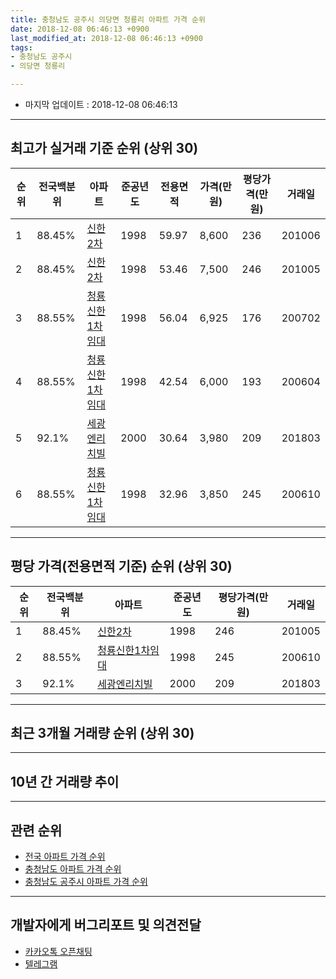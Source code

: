 ```yaml
---
title: 충청남도 공주시 의당면 청룡리 아파트 가격 순위
date: 2018-12-08 06:46:13 +0900
last_modified_at: 2018-12-08 06:46:13 +0900
tags:
- 충청남도 공주시
- 의당면 청룡리

---
```


* 마지막 업데이트 : 2018-12-08 06:46:13

---

## 최고가 실거래 기준 순위 (상위 30)


|순위|전국백분위|아파트|준공년도|전용면적|가격(만원)|평당가격(만원)|거래일|
|---|---|---|---|---|---|---|---|
|1|88.45%|[신한2차](https://search.naver.com/search.naver?query=%EC%B6%A9%EC%B2%AD%EB%82%A8%EB%8F%84+%EA%B3%B5%EC%A3%BC%EC%8B%9C+%EC%9D%98%EB%8B%B9%EB%A9%B4+%EC%B2%AD%EB%A3%A1%EB%A6%AC+%EC%8B%A0%ED%95%9C2%EC%B0%A8)|1998|59.97|8,600|236|201006|
|2|88.45%|[신한2차](https://search.naver.com/search.naver?query=%EC%B6%A9%EC%B2%AD%EB%82%A8%EB%8F%84+%EA%B3%B5%EC%A3%BC%EC%8B%9C+%EC%9D%98%EB%8B%B9%EB%A9%B4+%EC%B2%AD%EB%A3%A1%EB%A6%AC+%EC%8B%A0%ED%95%9C2%EC%B0%A8)|1998|53.46|7,500|246|201005|
|3|88.55%|[청룡신한1차임대](https://search.naver.com/search.naver?query=%EC%B6%A9%EC%B2%AD%EB%82%A8%EB%8F%84+%EA%B3%B5%EC%A3%BC%EC%8B%9C+%EC%9D%98%EB%8B%B9%EB%A9%B4+%EC%B2%AD%EB%A3%A1%EB%A6%AC+%EC%B2%AD%EB%A3%A1%EC%8B%A0%ED%95%9C1%EC%B0%A8%EC%9E%84%EB%8C%80)|1998|56.04|6,925|176|200702|
|4|88.55%|[청룡신한1차임대](https://search.naver.com/search.naver?query=%EC%B6%A9%EC%B2%AD%EB%82%A8%EB%8F%84+%EA%B3%B5%EC%A3%BC%EC%8B%9C+%EC%9D%98%EB%8B%B9%EB%A9%B4+%EC%B2%AD%EB%A3%A1%EB%A6%AC+%EC%B2%AD%EB%A3%A1%EC%8B%A0%ED%95%9C1%EC%B0%A8%EC%9E%84%EB%8C%80)|1998|42.54|6,000|193|200604|
|5|92.1%|[세광엔리치빌](https://search.naver.com/search.naver?query=%EC%B6%A9%EC%B2%AD%EB%82%A8%EB%8F%84+%EA%B3%B5%EC%A3%BC%EC%8B%9C+%EC%9D%98%EB%8B%B9%EB%A9%B4+%EC%B2%AD%EB%A3%A1%EB%A6%AC+%EC%84%B8%EA%B4%91%EC%97%94%EB%A6%AC%EC%B9%98%EB%B9%8C)|2000|30.64|3,980|209|201803|
|6|88.55%|[청룡신한1차임대](https://search.naver.com/search.naver?query=%EC%B6%A9%EC%B2%AD%EB%82%A8%EB%8F%84+%EA%B3%B5%EC%A3%BC%EC%8B%9C+%EC%9D%98%EB%8B%B9%EB%A9%B4+%EC%B2%AD%EB%A3%A1%EB%A6%AC+%EC%B2%AD%EB%A3%A1%EC%8B%A0%ED%95%9C1%EC%B0%A8%EC%9E%84%EB%8C%80)|1998|32.96|3,850|245|200610|


---

## 평당 가격(전용면적 기준) 순위 (상위 30)


|순위|전국백분위|아파트|준공년도|평당가격(만원)|거래일|
|---|---|---|---|---|---|
|1|88.45%|[신한2차](https://search.naver.com/search.naver?query=%EC%B6%A9%EC%B2%AD%EB%82%A8%EB%8F%84+%EA%B3%B5%EC%A3%BC%EC%8B%9C+%EC%9D%98%EB%8B%B9%EB%A9%B4+%EC%B2%AD%EB%A3%A1%EB%A6%AC+%EC%8B%A0%ED%95%9C2%EC%B0%A8)|1998|246|201005|
|2|88.55%|[청룡신한1차임대](https://search.naver.com/search.naver?query=%EC%B6%A9%EC%B2%AD%EB%82%A8%EB%8F%84+%EA%B3%B5%EC%A3%BC%EC%8B%9C+%EC%9D%98%EB%8B%B9%EB%A9%B4+%EC%B2%AD%EB%A3%A1%EB%A6%AC+%EC%B2%AD%EB%A3%A1%EC%8B%A0%ED%95%9C1%EC%B0%A8%EC%9E%84%EB%8C%80)|1998|245|200610|
|3|92.1%|[세광엔리치빌](https://search.naver.com/search.naver?query=%EC%B6%A9%EC%B2%AD%EB%82%A8%EB%8F%84+%EA%B3%B5%EC%A3%BC%EC%8B%9C+%EC%9D%98%EB%8B%B9%EB%A9%B4+%EC%B2%AD%EB%A3%A1%EB%A6%AC+%EC%84%B8%EA%B4%91%EC%97%94%EB%A6%AC%EC%B9%98%EB%B9%8C)|2000|209|201803|


---

## 최근 3개월 거래량 순위 (상위 30)


<div style="width:100%;">
    <canvas id="deal_count_ranking" height="250"></canvas>
</div>


<script>
new Chart(document.getElementById("deal_count_ranking"), {
    type: 'horizontalBar',
    data: {
        labels: ['신한2차', '청룡신한1차임대'],
        datasets: [{
            label: '실거래 수',
            data: [6, 1],
            borderColor: "rgba(255, 0, 128, 1)",
            backgroundColor: "rgba(255, 0, 128, 0.5)",
            fill: false,
        }]
    },
    options: {
        responsive: true,
        title: {
            display: true,
            text: '최근 3개월 거래량 순위'
        },
        tooltips: {
            mode: 'index',
            intersect: false,
            callbacks: {
                title: function(tooltipItems, data) {
                    return "실거래 수:";
                },
                label: function(tooltipItem, data) {
                    return data.labels[tooltipItem.index] + ": " + tooltipItem.xLabel;
                }
            }
        },
        hover: {
            mode: 'nearest',
            intersect: true
        },
        scales: {
            xAxes: [{
                display: true,
                scaleLabel: {
                    display: true,
                    labelString: '실거래 수'
                },
                ticks: {
                    suggestedMin: 0,
                }
            }],
            yAxes: [{
                display: true,
                ticks: {
                    autoSkip: false,
                    callback: function(value, index, values) {
                        if (value.length > 15)
                            return value.substr(0, 13) + "...";
                        else
                            return value;
                    }
                },
                scaleLabel: {
                    display: false,
                }
            }]
        }
    }
});

</script>


---

## 10년 간 거래량 추이


<div style="width:100%;">
    <canvas id="deal_progress" height="250"></canvas>
</div>

<script>
new Chart(document.getElementById("deal_progress"), {
    type: 'line',
    data: {
        labels: ['200812','200901','200902','200903','200904','200905','200906','200907','200908','200909','200910','200911','200912','201001','201002','201003','201004','201005','201006','201007','201008','201009','201010','201011','201012','201101','201102','201103','201104','201105','201106','201107','201108','201109','201110','201111','201112','201201','201202','201203','201204','201205','201206','201207','201208','201209','201210','201211','201212','201301','201302','201303','201304','201305','201306','201307','201308','201309','201310','201311','201312','201401','201402','201403','201404','201405','201406','201407','201408','201409','201410','201411','201412','201501','201502','201503','201504','201505','201506','201507','201508','201509','201510','201511','201512','201601','201602','201603','201604','201605','201606','201607','201608','201609','201610','201611','201612','201701','201702','201703','201704','201705','201706','201707','201708','201709','201710','201711','201712','201801','201802','201803','201804','201805','201806','201807','201808','201809','201810','201811','201812'],
        datasets: [{
            label: '실거래 수',
            pointRadius: 1,
            data: [3, 3, 1, 1, 1, 1, 4, 1, 7, 4, 2, 3, 5, 3, 1, 4, 1, 6, 1, 1, 0, 2, 5, 3, 0, 5, 6, 5, 9, 9, 8, 9, 10, 9, 5, 6, 5, 7, 6, 14, 8, 8, 7, 7, 3, 4, 5, 8, 10, 8, 9, 9, 12, 5, 5, 5, 11, 9, 6, 6, 7, 9, 7, 3, 14, 8, 5, 10, 4, 7, 6, 7, 3, 11, 2, 5, 8, 2, 5, 6, 8, 4, 3, 4, 2, 3, 3, 9, 2, 3, 5, 6, 4, 4, 6, 4, 8, 2, 8, 13, 4, 9, 6, 2, 2, 3, 5, 4, 4, 5, 3, 3, 4, 8, 3, 0, 4, 6, 3, 4, 0],
            borderColor: "rgba(255, 201, 14, 1)",
            backgroundColor: "rgba(255, 201, 14, 0.5)",
            fill: true,
        }]
    },
    options: {
        responsive: true,
        title: {
            display: true,
            text: '10년간 거래량 추이'
        },
        tooltips: {
            mode: 'index',
            intersect: false,
        },
        hover: {
            mode: 'nearest',
            intersect: true
        },
        scales: {
            xAxes: [{
                display: true,
                scaleLabel: {
                    display: true,
                    labelString: '년/월'
                }
            }],
            yAxes: [{
                display: true,
                ticks: {
                    suggestedMin: 0,
                },
                scaleLabel: {
                    display: true,
                    labelString: '실거래 수'
                }
            }]
        }
    }
});

</script>


---

## 관련 순위

- [전국 아파트 가격 순위](https://inasie.github.io/apt-ranking/전국)
- [충청남도 아파트 가격 순위](https://inasie.github.io/apt-ranking/충청남도)
- [충청남도 공주시 아파트 가격 순위](https://inasie.github.io/apt-ranking/충청남도-공주시)


---

## 개발자에게 버그리포트 및 의견전달

- [카카오톡 오픈채팅](https://open.kakao.com/o/gLJUAP4)
- [텔레그램](https://t.me/inasie)


